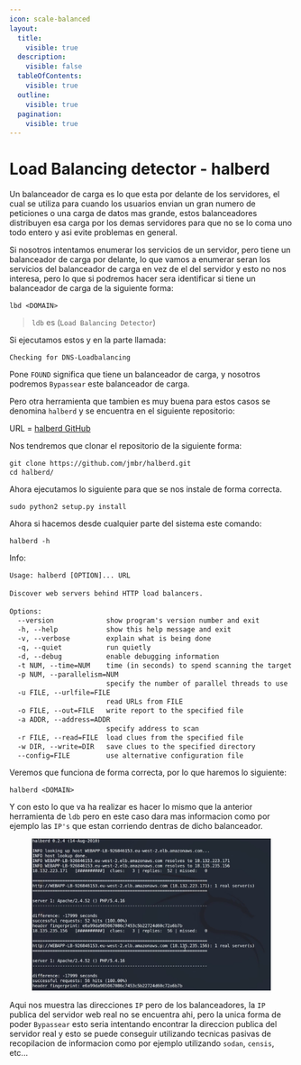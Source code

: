 ```yaml
---
icon: scale-balanced
layout:
  title:
    visible: true
  description:
    visible: false
  tableOfContents:
    visible: true
  outline:
    visible: true
  pagination:
    visible: true
---
```


# Load Balancing detector - halberd

Un balanceador de carga es lo que esta por delante de los servidores, el cual se utiliza para cuando los usuarios envian un gran numero de peticiones o una carga de datos mas grande, estos balanceadores distribuyen esa carga por los demas servidores para que no se lo coma uno todo entero y asi evite problemas en general.

Si nosotros intentamos enumerar los servicios de un servidor, pero tiene un balanceador de carga por delante, lo que vamos a enumerar seran los servicios del balanceador de carga en vez de el del servidor y esto no nos interesa, pero lo que si podremos hacer sera identificar si tiene un balanceador de carga de la siguiente forma:

```shell
lbd <DOMAIN>
```

> `ldb` es (`Load Balancing Detector`)

Si ejecutamos estos y en la parte llamada:

```
Checking for DNS-Loadbalancing
```

Pone `FOUND` significa que tiene un balanceador de carga, y nosotros podremos `Bypassear` este balanceador de carga.

Pero otra herramienta que tambien es muy buena para estos casos se denomina `halberd` y se encuentra en el siguiente repositorio:

URL = [halberd GitHub](https://github.com/jmbr/halberd)

Nos tendremos que clonar el repositorio de la siguiente forma:

```shell
git clone https://github.com/jmbr/halberd.git
cd halberd/
```

Ahora ejecutamos lo siguiente para que se nos instale de forma correcta.

```shell
sudo python2 setup.py install
```

Ahora si hacemos desde cualquier parte del sistema este comando:

```shell
halberd -h
```

Info:

```
Usage: halberd [OPTION]... URL

Discover web servers behind HTTP load balancers.

Options:
  --version             show program's version number and exit
  -h, --help            show this help message and exit
  -v, --verbose         explain what is being done
  -q, --quiet           run quietly
  -d, --debug           enable debugging information
  -t NUM, --time=NUM    time (in seconds) to spend scanning the target
  -p NUM, --parallelism=NUM
                        specify the number of parallel threads to use
  -u FILE, --urlfile=FILE
                        read URLs from FILE
  -o FILE, --out=FILE   write report to the specified file
  -a ADDR, --address=ADDR
                        specify address to scan
  -r FILE, --read=FILE  load clues from the specified file
  -w DIR, --write=DIR   save clues to the specified directory
  --config=FILE         use alternative configuration file
```

Veremos que funciona de forma correcta, por lo que haremos lo siguiente:

```shell
halberd <DOMAIN>
```

Y con esto lo que va ha realizar es hacer lo mismo que la anterior herramienta de `ldb` pero en este caso dara mas informacion como por ejemplo las `IP's` que estan corriendo dentras de dicho balanceador.

<figure><img src="../../.gitbook/assets/image (1) (1) (1) (1) (1) (1) (1) (1) (1) (1) (1) (1) (1) (1) (1) (1) (1) (1) (1).png" alt=""><figcaption></figcaption></figure>

Aqui nos muestra las direcciones `IP` pero de los balanceadores, la `IP` publica del servidor web real no se encuentra ahi, pero la unica forma de poder `Bypassear` esto seria intentando encontrar la direccion publica del servidor real y esto se puede conseguir utilizando tecnicas pasivas de recopilacion de informacion como por ejemplo utilizando `sodan`, `censis`, etc...
